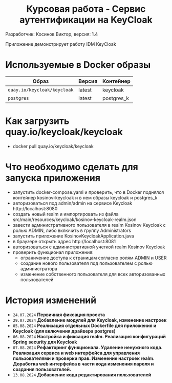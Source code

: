 <h1 style="text-align: center;">Курсовая работа - Сервис аутентификации на KeyCloak</h1>
Разработчик: Косинов Виктор, версия: 1.4

Приложение демонстрирует работу IDM KeyCloak

# Используемые в Docker образы 

| Образ                        | Версия |  Контейнер  |
|------------------------------|--------|-------------|
| `quay.io/keycloak/keycloak`  | latest |  keycloak   |
| `postgres`                   | latest |  postgres_k |
 
# Как загрузить quay.io/keycloak/keycloak

- docker pull quay.io/keycloak/keycloak

# Что необходимо сделать для запуска приложения

- запустить docker-compose.yaml и проверить, что в Docker поднялся контейнер kosinov-keycloak и в нем образы keycloak и postgres_k
- авторизоваться под admin/admin на сервисе Keycloak http://localhost:8080
- создать новый realm и импортировать из файла src/main/resources/keycloak/kosinov-keycloak-realm.json
- завести административного пользователя в realm Kosinov Keycloak с ролью ADMIN, либо включить в группу Administrators
- запустить приложение KosinovKeycloakApplication.java
- в браузере открыть адрес http://localhost:8081
- авторизоваться с административной учеткой realm Kosinov Keycloak
- проверить функционал приложения:
  - ограничение доступа к страницам согласно ролям ADMIN и USER
  - создание нового пользователя под пользователем с ролью администратора
  - изменение собственного пользователя для всех авторизованных пользователей

# История изменений

- `24.07.2024` **Первичная фиксация проекта**
- `29.07.2024` **Добавление модулей для Keycloak, изменение настроек**
- `05.08.2024` **Реализация отдельных Dockerfile для приложения и Keycloak (для включения драйвера postgres)**
- `06.08.2024` **Настройка и фиксация realm. Реализация конфигураций Spring security для Keycloak**
- `07.08.2024` **Рефакторинг функционала. Удаление ненужного кода. Реализация сервиса и web интерфейса для управления пользователями и проверки прав.
                 Изменение настроек realm. Доработка web интерфейса в части кода изменения пароля и создания пользователей.**
- `13.08.2024` **Добавление кода редактирования пользователей**